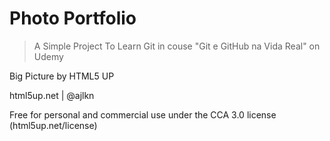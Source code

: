 # Photo Portfolio

> A Simple Project To Learn Git in couse "Git e GitHub na Vida Real" on Udemy

Big Picture by HTML5 UP

html5up.net | @ajlkn

Free for personal and commercial use under the CCA 3.0 license (html5up.net/license)
